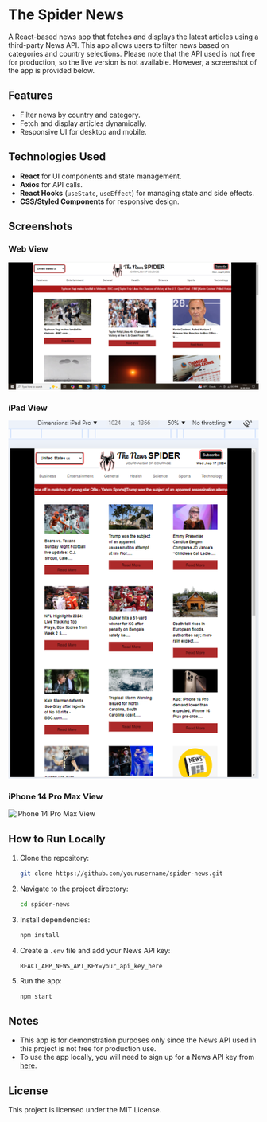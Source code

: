 # The Spider News

A React-based news app that fetches and displays the latest articles using a third-party News API. This app allows users to filter news based on categories and country selections. Please note that the API used is not free for production, so the live version is not available. However, a screenshot of the app is provided below.

## Features

- Filter news by country and category.
- Fetch and display articles dynamically.
- Responsive UI for desktop and mobile.

## Technologies Used

- **React** for UI components and state management.
- **Axios** for API calls.
- **React Hooks** (`useState`, `useEffect`) for managing state and side effects.
- **CSS/Styled Components** for responsive design.

## Screenshots

### Web View
![Web View](./public/web.png)

### iPad View
![iPad View](./public/ipad-view.png)

### iPhone 14 Pro Max View
![iPhone 14 Pro Max View](./public/iphone-14-pro-max.png)



## How to Run Locally

1. Clone the repository:

    ```bash
    git clone https://github.com/yourusername/spider-news.git
    ```

2. Navigate to the project directory:

    ```bash
    cd spider-news
    ```

3. Install dependencies:

    ```bash
    npm install
    ```

4. Create a `.env` file and add your News API key:

    ```
    REACT_APP_NEWS_API_KEY=your_api_key_here
    ```

5. Run the app:

    ```bash
    npm start
    ```

## Notes

- This app is for demonstration purposes only since the News API used in this project is not free for production use.
- To use the app locally, you will need to sign up for a News API key from [here](https://newsapi.org/).

## License

This project is licensed under the MIT License.


